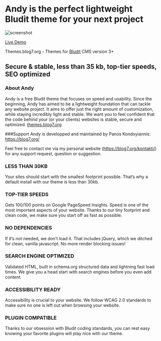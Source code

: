 ﻿# Andy is the perfect **lightweight** Bludit theme for your next project
![screenshot](https://themes.blog7.org/img/mobile-view-andy-theme.jpg
 "Andy")
 
[Live Demo](https://themes.blog7.org/andy/)

Themes.blog7.org - Themes for [Bludit](https://themes.bludit.com/) CMS version 3+


## Secure & stable, less than 35 kb, top-tier speeds, SEO optimized

### **About Andy**

Andy is a free Bludit theme that focuses on speed and usability. Since the beginning, Andy has aimed to be a lightweight foundation that can tackle any website project. It aims to offer just the right amount of customization, while staying incredibly light and stable.
We want you to feel confident that the code behind your (or your clients) websites is stable, secure and optimized. [themes.blog7.org](https://themes.blog7.org/)

###Support Andy is developped and maintained by Panos Kondoyiannis: https://blog7.org/

Feel free to contact me via my personal website (https://blog7.org/kontakti/) for any support request, question or suggestion.

### LESS THAN 30KB
Your sites should start with the smallest footprint possible. That’s why a default install with our theme is less than 30kb.

### TOP-TIER SPEEDS
Gets 100/100 points on Google PageSpeed Insights. Speed is one of the most important aspects of your website. Thanks to our tiny footprint and clean code, we make sure you start off as fast as possible.

### NO DEPENDENCIES
If it’s not needed, we don’t load it. That includes jQuery, which we ditched for clean, vanilla javascript. No more render blocking issues!

### SEARCH ENGINE OPTIMIZED
Validated HTML, built in schema.org structured data and lightning fast load times. We give you a head start with search engines before you even add content.

### ACCESSIBILITY READY
Accessibility is crucial to your website. We follow WCAG 2.0 standards to make sure no one is left out when browsing your website.

### PLUGIN COMPATIBLE
Thanks to our obsession with Bludit coding standards, you can rest easy knowing your favorite plugins will play nice with our theme.
